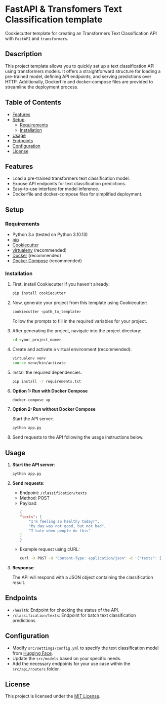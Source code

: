 # FastAPI & Transfomers Text Classification template

Cookiecutter template for creating an Transformers Text Classification API with `FastAPI` and `transformers`.

## Description

This project template allows you to quickly set up a text classification API using transformers models. It offers a straightforward structure for loading a pre-trained model, defining API endpoints, and serving predictions over HTTP. Additionally, Dockerfile and docker-compose files are provided to streamline the deployment process.

## Table of Contents

- [Features](#features)
- [Setup](#setup)
  - [Requirements](#requirements)
  - [Installation](#installation)
- [Usage](#usage)
- [Endpoints](#endpoints)
- [Configuration](#configuration)
- [License](#license)


## Features

- Load a pre-trained transformers text classification model.
- Expose API endpoints for text classification predictions.
- Easy-to-use interface for model inference.
- Dockerfile and docker-compose files for simplified deployment.

## Setup

### Requirements

- Python 3.x (tested on Python 3.10.13)
- [pip](https://pip.pypa.io/en/stable/)
- [Cookiecutter](https://cookiecutter.readthedocs.io/en/latest/)
- [virtualenv](https://virtualenv.pypa.io/en/stable/) (recommended)
- [Docker](https://www.docker.com/) (recommended)
- [Docker Compose](https://docs.docker.com/compose/) (recommended)

### Installation

1. First, install Cookiecutter if you haven't already:

    ```bash
    pip install cookiecutter
    ```

2. Now, generate your project from this template using Cookiecutter:

    ```bash
    cookiecutter <path_to_template>
    ```

    Follow the prompts to fill in the required variables for your project.

3. After generating the project, navigate into the project directory:

    ```bash
    cd <your_project_name>
    ```

4. Create and activate a virtual environment (recommended):

    ```bash
    virtualenv venv
    source venv/bin/activate
    ```

5. Install the required dependencies:

    ```bash
    pip install -r requirements.txt
    ```

6. **Option 1: Run with Docker Compose**

    ```bash
    docker-compose up
    ```

7. **Option 2: Run without Docker Compose**

    Start the API server:

    ```bash
    python app.py
    ```

8. Send requests to the API following the usage instructions below.

## Usage

1. **Start the API server**:

    ```bash
    python app.py
    ```

2. **Send requests**:

    - Endpoint: `/classification/texts`
    - Method: POST
    - Payload:
        ```json
        {
        "texts": [
            "I'm feeling so healthy today!",
            "My day was not good, but not bad",
            "I hate when people do this"
        ]
        }
        ```
    - Example request using cURL:
        ```bash
        curl -X POST -H "Content-Type: application/json" -d '{"texts": ["I am feeling so healthy today!", "My day was not good, but not bad", "I hate when people do this"]}' http://localhost:8080/classication/texts
        ```

3. **Response**:

    The API will respond with a JSON object containing the classification result.

## Endpoints

- `/health`: Endpoint for checking the status of the API.
- `/classification/texts`: Endpoint for batch text classification predictions.

## Configuration

- Modify `src/settings/config.yml` to specify the text classification model from [Hugging Face](https://huggingface.co/models?pipeline_tag=text-classification&sort=trending).
- Update the `src/models` based on your specific needs.
- Add the necessary endpoints for your use case within the `src/api/routers` folder.

## License

This project is licensed under the [MIT License](LICENSE).
